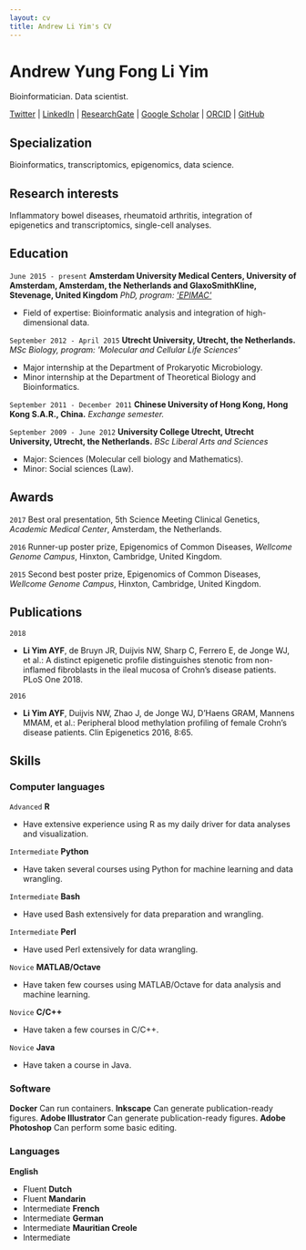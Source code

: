 ```yaml
---
layout: cv
title: Andrew Li Yim's CV
---
```

# Andrew Yung Fong Li Yim
Bioinformatician. Data scientist.

<div id="webaddress">
<a href="https://twitter.com/ndly91">Twitter</a>
  | <a href="https://www.linkedin.com/in/andrew-li-yim-840a10a0/">LinkedIn</a>
  | <a href="https://www.researchgate.net/profile/Andrew_Li_Yim">ResearchGate</a>
  | <a href="https://scholar.google.nl/citations?view_op=list_works&hl=en&user=4I7rgpUAAAAJ">Google Scholar</a>
  | <a href="https://orcid.org/0000-0002-0754-0953">ORCID</a>
  | <a href="https://github.com/ND91">GitHub</a>
</div>

## Specialization

Bioinformatics, transcriptomics, epigenomics, data science.


## Research interests

Inflammatory bowel diseases, rheumatoid arthritis, integration of epigenetics and transcriptomics, single-cell analyses.


## Education

`June 2015 - present`
__Amsterdam University Medical Centers, University of Amsterdam, Amsterdam, the Netherlands and GlaxoSmithKline, Stevenage, United Kingdom__
*PhD, program: ['EPIMAC'](https://cordis.europa.eu/project/rcn/193846/factsheet/en)*
* Field of expertise: Bioinformatic analysis and integration of high-dimensional data.

`September 2012 - April 2015`
__Utrecht University, Utrecht, the Netherlands.__
*MSc Biology, program: 'Molecular and Cellular Life Sciences'*
* Major internship at the Department of Prokaryotic Microbiology.
* Minor internship at the Department of Theoretical Biology and Bioinformatics.

`September 2011 - December 2011`
__Chinese University of Hong Kong, Hong Kong S.A.R., China.__
*Exchange semester.*

`September 2009 - June 2012`
__University College Utrecht, Utrecht University, Utrecht, the Netherlands.__
*BSc Liberal Arts and Sciences*
* Major: Sciences (Molecular cell biology and Mathematics).
* Minor: Social sciences (Law).


## Awards

`2017`
Best oral presentation, 5th Science Meeting Clinical Genetics, *Academic Medical Center*, Amsterdam, the Netherlands.

`2016`
Runner-up poster prize, Epigenomics of Common Diseases, *Wellcome Genome Campus*, Hinxton, Cambridge, United Kingdom.

`2015`
Second best poster prize, Epigenomics of Common Diseases, *Wellcome Genome Campus*, Hinxton, Cambridge, United Kingdom.


## Publications

`2018`
* __Li Yim AYF__, de Bruyn JR, Duijvis NW, Sharp C, Ferrero E, de Jonge WJ, et al.: A distinct epigenetic profile distinguishes stenotic from non-inflamed fibroblasts in the ileal mucosa of Crohn’s disease patients. PLoS One 2018.

`2016`
* __Li Yim AYF__, Duijvis NW, Zhao J, de Jonge WJ, D’Haens GRAM, Mannens MMAM, et al.: Peripheral blood methylation profiling of female Crohn’s disease patients. Clin Epigenetics 2016, 8:65.

## Skills

### Computer languages

`Advanced`
__R__ 
* Have extensive experience using R as my daily driver for data analyses and visualization. 

`Intermediate`
__Python__ 
* Have taken several courses using Python for machine learning and data wrangling. 

`Intermediate`
__Bash__
* Have used Bash extensively for data preparation and wrangling.

`Intermediate`
__Perl__
* Have used Perl extensively for data wrangling. 

`Novice`
__MATLAB/Octave__
* Have taken few courses using MATLAB/Octave for data analysis and machine learning.

`Novice`
__C/C++__
* Have taken a few courses in C/C++.

`Novice`
__Java__
* Have taken a course in Java.


### Software

__Docker__
Can run containers.
__Inkscape__
Can generate publication-ready figures. 
__Adobe Illustrator__
Can generate publication-ready figures. 
__Adobe Photoshop__ 
Can perform some basic editing. 


### Languages

__English__
* Fluent
__Dutch__ 
* Fluent
__Mandarin__
* Intermediate
__French__
* Intermediate
__German__
* Intermediate
__Mauritian Creole__
* Intermediate

<!-- ### Footer

Last updated: January 2019 -->
